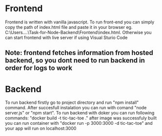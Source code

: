  # Frontend
 Frontend is written with vanilla javascript. To run front-end you can simply copy the path of index.html file and paste it in your browser eg. C:\Users\..\..\Task-for-Node-Backend\Frontend\index.html. Otherwise you can start frontend with live server if using Visual Sturio Code
## Note: frontend fetches information from hosted backend, so you dont need to run backend in order for logs to work
 
 # Backend
 To run backend firstly go to project directory and run "npm install" command. After succesfull instalation you can run with comand "node server.js" or "npm start". To run backend with doker you can run following commands: "docker build -t tic-tac-toe ." after image was successfuly built you can run container with "docker run -p 3000:3000 -d tic-tac-toe" and your app will run on localhost:3000
